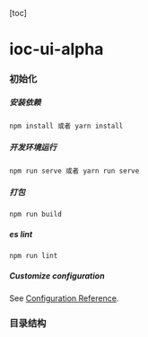 [toc]
# ioc-ui-alpha

### 初始化
##### 安装依赖
```
npm install 或者 yarn install
```

##### 开发环境运行
```
npm run serve 或者 yarn run serve
```

##### 打包
```
npm run build
```

##### es lint
```
npm run lint
```

##### Customize configuration
See [Configuration Reference](https://cli.vuejs.org/config/).

### 目录结构
